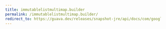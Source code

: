 ```yaml
---
title: immutablelistmultimap.builder
permalink: /immutablelistmultimap.builder/
redirect_to: https://guava.dev/releases/snapshot-jre/api/docs/com/google/common/collect/ImmutableListMultimap.Builder.html
---
```

